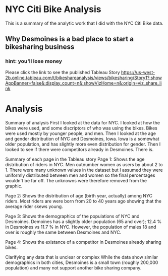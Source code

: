 # NYC Citi Bike Analysis 
This is a summary of the analytic work that I did with the NYC Citi Bike data.
## Why Desmoines is a bad place to start a bikesharing business
### hint: you'll lose money

Please click the link to see the published Tableau Story
https://us-west-2b.online.tableau.com/t/bikeshareanalysis/views/bikesharing/Story1?:showAppBanner=false&:display_count=n&:showVizHome=n&:origin=viz_share_link


# Analysis
Summary of analysis
First I looked at the data for NYC.  I looked at how the bikes were used, and some discriptors of who was using the bikes.
Bikes were used mostly by younger people, and men.  Then I looked at the age and gender distribution of NYC and Desmoines, Iowa.  Iowa is a somewhat older population, and has 
slightly more even distribution for gender.  Then I looked to see if there were competitors already in Desmoines.  There is.

Summary of each page in the Tableau story
Page 1:  Shows the age distribution of riders in NYC.  Men outnumber women as users by about 2 to 1.  There were many unknown values in the dataset but I assumed they were uniformly distributed between men and women so the final percentages wouldn't be far off.  The unknowns were therefore removed from the graphic.

Page 2:  Shows the distribution of age (birth year, actually) among NYC riders.  Most riders are were born from 20 to 40 years ago showing that the average rider skews young. 

Page 3:  Shows the demographics of the populations of NYC and Desmoines.  Demoines has a slightly older population (65 and over); 12.4 % in Desmoines vs 11.7 % in NYC. However, the population of males 18 and over is roughly the same between Desmoines and NYC.

Page 4:  Shows the existance of a competitor in Desmoines already sharing bikes.

Clarifying any data that is unclear or complex
While the data show similar demographics in both cities, Desmoines is a small town (roughly 200,000 population) and many not support another bike sharing company.

